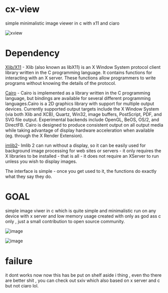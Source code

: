 # cx-view
simple minimalistic image viewer in c with x11 and ciaro

![xview](https://user-images.githubusercontent.com/104635627/165965887-d459c7ad-a886-4dc6-90e5-9316dee7b49a.jpg)

# Dependency 
[Xlib/X11](x.org) - Xlib (also known as libX11) is an X Window System protocol client library written in the C programming language. It contains functions for interacting with an X server. These functions allow programmers to write programs without knowing the details of the protocol.

[Cairo](cairographics.org) - Cairo is implemented as a library written in the C programming language, but bindings are available for several different programming languages.Cairo is a 2D graphics library with support for multiple output devices. Currently supported output targets include the X Window System (via both Xlib and XCB), Quartz, Win32, image buffers, PostScript, PDF, and SVG file output. Experimental backends include OpenGL, BeOS, OS/2, and DirectFB.
Cairo is designed to produce consistent output on all output media while taking advantage of display hardware acceleration when available (eg. through the X Render Extension).

[imlib2](https://docs.enlightenment.org/api/imlib2/html/)- Imlib 2 can run without a display, so it can be easily used for background image processing for web sites or servers - it only requires the X libraries to be installed - that is all - it does not require an XServer to run unless you wish to display images.

The interface is simple - once you get used to it, the functions do exactly what they say they do.

# GOAL 
 simple image viwer in c which is quite simple and minimalistic run on any device with x server and low memory usage created with only as god ass c only ,
 just a small contribution to open source community. 

![image](https://user-images.githubusercontent.com/104635627/165967833-12c285d6-da62-4a41-b4ac-f51126979948.png)

![image](https://user-images.githubusercontent.com/104635627/165967978-3f0311a9-ebca-458c-af9b-2bc415bb657d.png)

# failure
it dont works now now this has be put on shelf aside i thing , even tho there are better shit , you can check out sxiv which also based on x server and c but not ciaro lol. 
